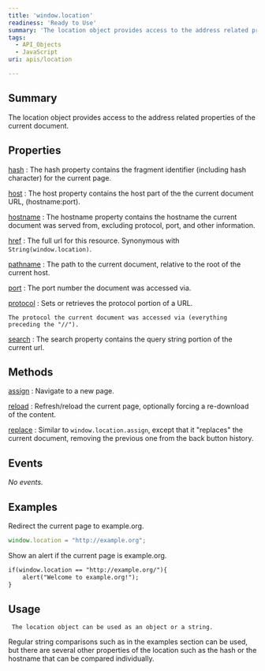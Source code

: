 ```yaml
---
title: 'window.location'
readiness: 'Ready to Use'
summary: 'The location object provides access to the address related properties of the current document.'
tags:
  - API_Objects
  - JavaScript
uri: apis/location

---
```

## Summary

The location object provides access to the address related properties of the current document.

## Properties

[hash](/apis/location/hash)
:   The hash property contains the fragment identifier (including hash character) for the current page.

[host](/apis/location/host)
:   The host property contains the host part of the the current document URL, (hostname:port).

[hostname](/apis/location/hostname)
:   The hostname property contains the hostname the current document was served from, excluding protocol, port, and other information.

[href](/apis/location/href)
:   The full url for this resource. Synonymous with `String(window.location)`.

[pathname](/apis/location/pathname)
:   The path to the current document, relative to the root of the current host.

[port](/apis/location/port)
:   The port number the document was accessed via.

[protocol](/apis/location/protocol)
:   Sets or retrieves the protocol portion of a URL.

    The protocol the current document was accessed via (everything preceding the "//").

[search](/apis/location/search)
:   The search property contains the query string portion of the current url.

## Methods

[assign](/apis/location/assign)
:   Navigate to a new page.

[reload](/apis/location/reload)
:   Refresh/reload the current page, optionally forcing a re-download of the content.

[replace](/apis/location/replace)
:   Similar to `window.location.assign`, except that it "replaces" the current document, removing the previous one from the back button history.

## Events

*No events.*

## Examples

Redirect the current page to example.org.

``` js
window.location = "http://example.org";
```

Show an alert if the current page is example.org.

``` html
if(window.location == "http://example.org/"){
    alert("Welcome to example.org!");
}
```

## Usage

     The location object can be used as an object or a string.

Regular string comparisons such as in the examples section can be used, but there are several other properties of the location such as the hash or the hostname that can be compared individually.
